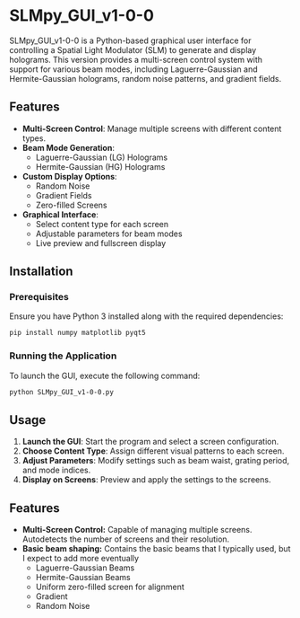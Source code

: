 # SLMpy_GUI_v1-0-0

SLMpy_GUI_v1-0-0 is a Python-based graphical user interface for controlling a Spatial Light Modulator (SLM) to generate and display holograms. This version provides a multi-screen control system with support for various beam modes, including Laguerre-Gaussian and Hermite-Gaussian holograms, random noise patterns, and gradient fields.

## Features

- **Multi-Screen Control**: Manage multiple screens with different content types.
- **Beam Mode Generation**:
  - Laguerre-Gaussian (LG) Holograms
  - Hermite-Gaussian (HG) Holograms
- **Custom Display Options**:
  - Random Noise
  - Gradient Fields
  - Zero-filled Screens
- **Graphical Interface**:
  - Select content type for each screen
  - Adjustable parameters for beam modes
  - Live preview and fullscreen display

## Installation

### Prerequisites

Ensure you have Python 3 installed along with the required dependencies:

```bash
pip install numpy matplotlib pyqt5
```

### Running the Application

To launch the GUI, execute the following command:

```bash
python SLMpy_GUI_v1-0-0.py
```

## Usage

1. **Launch the GUI**: Start the program and select a screen configuration.
2. **Choose Content Type**: Assign different visual patterns to each screen.
3. **Adjust Parameters**: Modify settings such as beam waist, grating period, and mode indices.
4. **Display on Screens**: Preview and apply the settings to the screens.

## Features

- **Multi-Screen Control:** Capable of managing multiple screens. Autodetects the number of screens and their resolution.
- **Basic beam shaping:** Contains the basic beams that I typically used, but I expect to add more eventually
  - Laguerre-Gaussian Beams
  - Hermite-Gaussian Beams
  - Uniform zero-filled screen for alignment
  - Gradient
  - Random Noise


